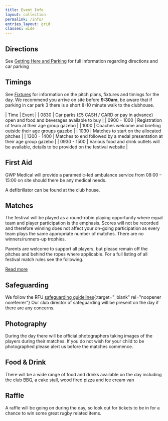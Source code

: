```yaml
---
title: Event Info
layout: collection
permalink: /info/
entries_layout: grid
classes: wide
---
```

## Directions
See [Getting Here and Parking](/getting-hereandparking) for full information regarding directions and car parking 

## Timings
See [Fixtures](/fixtures) for information on the pitch plans, fixtures and timings for the day. We recommend you arrive on site before **9:30am**, be aware that if parking in car park 3 there is a short 8-10 minute walk to the clubhouse.

| Time  |  Event  |
| 0830 | Car parks (£5 CASH / CARD or pay in advance) open and food and beverages available to buy |
| 0900 - 1000 | Registration of team at their age group gazebo |
| 1000 | Coaches welcome and briefing outside their age groups gazebo |
| 1030 | Matches to start on the allocated pitches |
| 1300 - 1400 | Matches to end followed by a medal presentation at their age group gazebo |
| 0930 - 1500 | Various food and drink outlets will be available, details to be provided on the festival website |

## First Aid
GWP Medical will provide a paramedic-led ambulance service from 08:00 – 15:00 on site should there be any medical needs. 

A defibrillator can be found at the club house.

## Matches
The festival will be played as a round-robin playing opportunity where equal team and player participation is the emphasis.  Scores will not be recorded and therefore winning does not affect your on-going participation as every team plays the same appropriate number of matches.  There are no winners/runners-up trophies.

Parents are welcome to support all players, but please remain off the pitches and behind the ropes where applicable.
For a full listing of all festival match rules see the following. 

<a href="/assets/docs/BoA_rules_v2.pdf" class="btn btn--primary" target="_blank">Read more</a>

## Safeguarding
We follow the RFU [safeguarding guidelines](https://www.englandrugby.com/governance/safeguarding){:target="_blank" rel="noopener noreferrer"}
Our club director of safeguarding will be present on the day if there are any concerns.

## Photography
During the day there will be official photographers taking images of the players during their matches. If you do not wish for your child to be photographed please alert us before the matches commence.

## Food & Drink
There will be a wide range of food and drinks available on the day including the club BBQ, a cake stall, wood fired pizza and ice cream van

## Raffle
A raffle will be going on during the day, so look out for tickets to be in for a chance to win some great rugby related items.